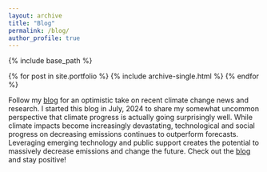 ```yaml
---
layout: archive
title: "Blog"
permalink: /blog/
author_profile: true
---
```


{% include base_path %}


{% for post in site.portfolio %}
  {% include archive-single.html %}
{% endfor %}

Follow my [blog](https://baldassareclimate.substack.com/) for an optimistic take on recent climate change news and research. 
I started this blog in July, 2024 to share my somewhat uncommon perspective that climate progress is actually going surprisingly well. 
While climate impacts become increasingly devastating, technological and social progress on decreasing emissions continues to outperform forecasts. 
Leveraging emerging technology and public support creates the potential to massively decrease emissions and change the future. 
Check out the [blog](https://baldassareclimate.substack.com/) and stay positive!
